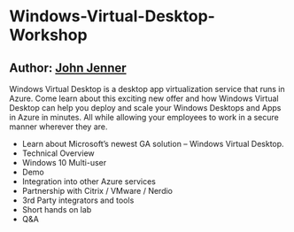 # Windows-Virtual-Desktop-Workshop
## Author: [John Jenner](https://www.linkedin.com/in/jennerjohn/) 
Windows Virtual Desktop is a desktop app virtualization service that runs in Azure. Come learn about this exciting new offer and how Windows Virtual Desktop can help you deploy and scale your Windows Desktops and Apps in Azure in minutes. All while allowing your employees to work in a secure manner wherever they are.

* Learn about Microsoft’s newest GA solution – Windows Virtual Desktop.
* Technical Overview
* Windows 10 Multi-user
* Demo
* Integration into other Azure services
* Partnership with Citrix / VMware / Nerdio
* 3rd Party integrators and tools
* Short hands on lab
* Q&A

